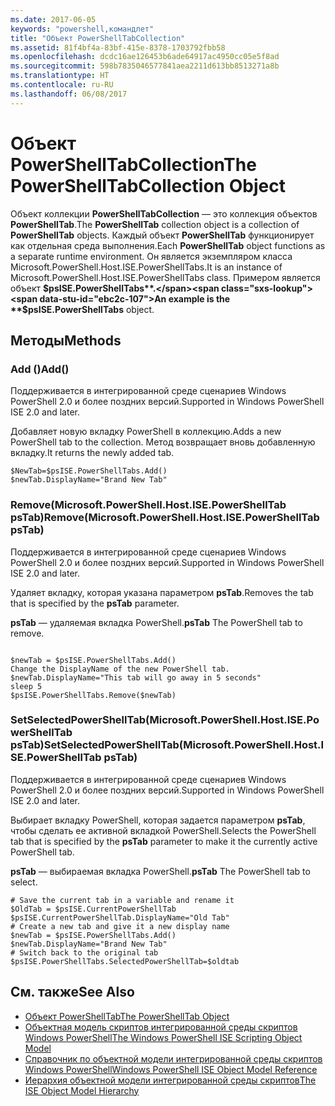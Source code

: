 ```yaml
---
ms.date: 2017-06-05
keywords: "powershell,командлет"
title: "Объект PowerShellTabCollection"
ms.assetid: 81f4bf4a-83bf-415e-8378-1703792fbb58
ms.openlocfilehash: dcdc16ae126453b6ade64917ac4950cc05e5f8ad
ms.sourcegitcommit: 598b7835046577841aea2211d613bb8513271a8b
ms.translationtype: HT
ms.contentlocale: ru-RU
ms.lasthandoff: 06/08/2017
---
```

# <a name="the-powershelltabcollection-object"></a><span data-ttu-id="ebc2c-103">Объект PowerShellTabCollection</span><span class="sxs-lookup"><span data-stu-id="ebc2c-103">The PowerShellTabCollection Object</span></span>
  <span data-ttu-id="ebc2c-104">Объект коллекции **PowerShellTabCollection** — это коллекция объектов **PowerShellTab**.</span><span class="sxs-lookup"><span data-stu-id="ebc2c-104">The **PowerShellTab** collection object is a collection of **PowerShellTab** objects.</span></span> <span data-ttu-id="ebc2c-105">Каждый объект **PowerShellTab** функционирует как отдельная среда выполнения.</span><span class="sxs-lookup"><span data-stu-id="ebc2c-105">Each **PowerShellTab** object functions as a separate runtime environment.</span></span> <span data-ttu-id="ebc2c-106">Он является экземпляром класса Microsoft.PowerShell.Host.ISE.PowerShellTabs.</span><span class="sxs-lookup"><span data-stu-id="ebc2c-106">It is an instance of Microsoft.PowerShell.Host.ISE.PowerShellTabs class.</span></span> <span data-ttu-id="ebc2c-107">Примером является объект **$psISE.PowerShellTabs**.</span><span class="sxs-lookup"><span data-stu-id="ebc2c-107">An example is the **$psISE.PowerShellTabs** object.</span></span>

## <a name="methods"></a><span data-ttu-id="ebc2c-108">Методы</span><span class="sxs-lookup"><span data-stu-id="ebc2c-108">Methods</span></span>

### <a name="add"></a><span data-ttu-id="ebc2c-109">Add \(\)</span><span class="sxs-lookup"><span data-stu-id="ebc2c-109">Add\(\)</span></span>
  <span data-ttu-id="ebc2c-110">Поддерживается в интегрированной среде сценариев Windows PowerShell 2.0 и более поздних версий.</span><span class="sxs-lookup"><span data-stu-id="ebc2c-110">Supported in Windows PowerShell ISE 2.0 and later.</span></span> 

 <span data-ttu-id="ebc2c-111">Добавляет новую вкладку PowerShell в коллекцию.</span><span class="sxs-lookup"><span data-stu-id="ebc2c-111">Adds a new PowerShell tab to the collection.</span></span> <span data-ttu-id="ebc2c-112">Метод возвращает вновь добавленную вкладку.</span><span class="sxs-lookup"><span data-stu-id="ebc2c-112">It returns the newly added tab.</span></span>

```
$NewTab=$psISE.PowerShellTabs.Add()
$newTab.DisplayName="Brand New Tab"
```

### <a name="removemicrosoftpowershellhostisepowershelltab-pstab"></a><span data-ttu-id="ebc2c-113">Remove\(Microsoft.PowerShell.Host.ISE.PowerShellTab psTab\)</span><span class="sxs-lookup"><span data-stu-id="ebc2c-113">Remove\(Microsoft.PowerShell.Host.ISE.PowerShellTab psTab\)</span></span>
  <span data-ttu-id="ebc2c-114">Поддерживается в интегрированной среде сценариев Windows PowerShell 2.0 и более поздних версий.</span><span class="sxs-lookup"><span data-stu-id="ebc2c-114">Supported in Windows PowerShell ISE 2.0 and later.</span></span> 

 <span data-ttu-id="ebc2c-115">Удаляет вкладку, которая указана параметром **psTab**.</span><span class="sxs-lookup"><span data-stu-id="ebc2c-115">Removes the tab that is specified by the **psTab** parameter.</span></span>

 <span data-ttu-id="ebc2c-116">**psTab**
 — удаляемая вкладка PowerShell.</span><span class="sxs-lookup"><span data-stu-id="ebc2c-116">**psTab**
 The PowerShell tab to remove.</span></span>

```

$newTab = $psISE.PowerShellTabs.Add()
Change the DisplayName of the new PowerShell tab. 
$newTab.DisplayName="This tab will go away in 5 seconds" 
sleep 5 
$psISE.PowerShellTabs.Remove($newTab)
```

### <a name="setselectedpowershelltabmicrosoftpowershellhostisepowershelltab-pstab"></a><span data-ttu-id="ebc2c-117">SetSelectedPowerShellTab\(Microsoft.PowerShell.Host.ISE.PowerShellTab psTab\)</span><span class="sxs-lookup"><span data-stu-id="ebc2c-117">SetSelectedPowerShellTab\(Microsoft.PowerShell.Host.ISE.PowerShellTab psTab\)</span></span>
  <span data-ttu-id="ebc2c-118">Поддерживается в интегрированной среде сценариев Windows PowerShell 2.0 и более поздних версий.</span><span class="sxs-lookup"><span data-stu-id="ebc2c-118">Supported in Windows PowerShell ISE 2.0 and later.</span></span> 

 <span data-ttu-id="ebc2c-119">Выбирает вкладку PowerShell, которая задается параметром **psTab**, чтобы сделать ее активной вкладкой PowerShell.</span><span class="sxs-lookup"><span data-stu-id="ebc2c-119">Selects the PowerShell tab that is specified by the **psTab** parameter to make it the currently active PowerShell tab.</span></span>

 <span data-ttu-id="ebc2c-120">**psTab**
 — выбираемая вкладка PowerShell.</span><span class="sxs-lookup"><span data-stu-id="ebc2c-120">**psTab**
 The PowerShell tab to select.</span></span>

```
# Save the current tab in a variable and rename it
$OldTab = $psISE.CurrentPowerShellTab
$psISE.CurrentPowerShellTab.DisplayName="Old Tab"
# Create a new tab and give it a new display name
$newTab = $psISE.PowerShellTabs.Add()
$newTab.DisplayName="Brand New Tab" 
# Switch back to the original tab
$psISE.PowerShellTabs.SelectedPowerShellTab=$oldtab
```

## <a name="see-also"></a><span data-ttu-id="ebc2c-121">См. также</span><span class="sxs-lookup"><span data-stu-id="ebc2c-121">See Also</span></span>
- [<span data-ttu-id="ebc2c-122">Объект PowerShellTab</span><span class="sxs-lookup"><span data-stu-id="ebc2c-122">The PowerShellTab Object</span></span>](The-PowerShellTab-Object.md) 
- [<span data-ttu-id="ebc2c-123">Объектная модель скриптов интегрированной среды скриптов Windows PowerShell</span><span class="sxs-lookup"><span data-stu-id="ebc2c-123">The Windows PowerShell ISE Scripting Object Model</span></span>](../ise/The-Windows-PowerShell-ISE-Scripting-Object-Model.md) 
- [<span data-ttu-id="ebc2c-124">Справочник по объектной модели интегрированной среды скриптов Windows PowerShell</span><span class="sxs-lookup"><span data-stu-id="ebc2c-124">Windows PowerShell ISE Object Model Reference</span></span>](../ise/Windows-PowerShell-ISE-Object-Model-Reference.md) 
- [<span data-ttu-id="ebc2c-125">Иерархия объектной модели интегрированной среды скриптов</span><span class="sxs-lookup"><span data-stu-id="ebc2c-125">The ISE Object Model Hierarchy</span></span>](../ise/The-ISE-Object-Model-Hierarchy.md)

  

